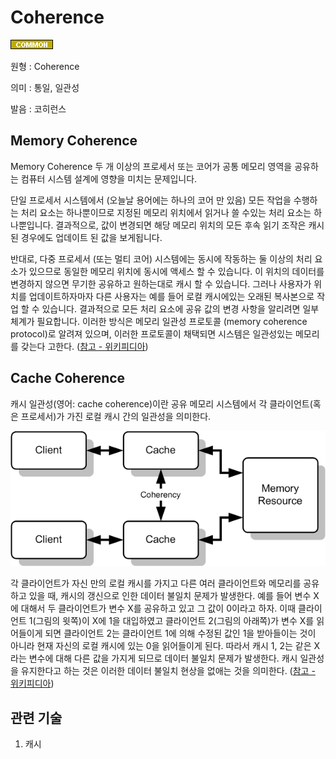 <d-title>

# Coherence

</d-title>

<d-label>

<d-inner>

![Common](../2TAT1C/Label_Common.png)

</d-inner>

</d-label>

<d-origin>

원형 : Coherence

</d-origin>

<d-mean>

의미  : 통일, 일관성

</d-mean>

<d-pronunciation>

발음 : 코히런스

</d-pronunciation>

<d-content>

## Memory Coherence
Memory Coherence 두 개 이상의 프로세서 또는 코어가 공통 메모리 영역을 공유하는 컴퓨터 시스템 설계에 영향을 미치는 문제입니다. 

단일 프로세서 시스템에서 (오늘날 용어에는 하나의 코어 만 있음) 모든 작업을 수행하는 처리 요소는 하나뿐이므로 지정된 메모리 위치에서 읽거나 쓸 수있는 처리 요소는 하나뿐입니다. 결과적으로, 값이 변경되면 해당 메모리 위치의 모든 후속 읽기 조작은 캐시 된 경우에도 업데이트 된 값을 보게됩니다.

반대로, 다중 프로세서 (또는 멀티 코어) 시스템에는 동시에 작동하는 둘 이상의 처리 요소가 있으므로 동일한 메모리 위치에 동시에 액세스 할 수 있습니다. 이 위치의 데이터를 변경하지 않으면 무기한 공유하고 원하는대로 캐시 할 수 있습니다. 그러나 사용자가 위치를 업데이트하자마자 다른 사용자는 예를 들어 로컬 캐시에있는 오래된 복사본으로 작업 할 수 있습니다. 결과적으로 모든 처리 요소에 공유 값의 변경 사항을 알리려면 일부 체계가 필요합니다. 이러한 방식은 메모리 일관성 프로토콜 (memory coherence protocol)로 알려져 있으며, 이러한 프로토콜이 채택되면 시스템은 일관성있는 메모리를 갖는다 고한다.
([참고 - 위키피디아](https://en.wikipedia.org/wiki/Memory_coherence))

## Cache Coherence
캐시 일관성(영어: cache coherence)이란 공유 메모리 시스템에서 각 클라이언트(혹은 프로세서)가 가진 로컬 캐시 간의 일관성을 의미한다.

![일관성](../2TAT1C/Coherence_1.png)

각 클라이언트가 자신 만의 로컬 캐시를 가지고 다른 여러 클라이언트와 메모리를 공유하고 있을 때, 캐시의 갱신으로 인한 데이터 불일치 문제가 발생한다. 예를 들어 변수 X에 대해서 두 클라이언트가 변수 X를 공유하고 있고 그 값이 0이라고 하자. 이때 클라이언트 1(그림의 윗쪽)이 X에 1을 대입하였고 클라이언트 2(그림의 아래쪽)가 변수 X를 읽어들이게 되면 클라이언트 2는 클라이언트 1에 의해 수정된 값인 1을 받아들이는 것이 아니라 현재 자신의 로컬 캐시에 있는 0을 읽어들이게 된다. 따라서 캐시 1, 2는 같은 X라는 변수에 대해 다른 값을 가지게 되므로 데이터 불일치 문제가 발생한다. 캐시 일관성을 유지한다고 하는 것은 이러한 데이터 불일치 현상을 없애는 것을 의미한다.
([참고 - 위키피디아](https://ko.wikipedia.org/wiki/%EC%BA%90%EC%8B%9C_%EC%9D%BC%EA%B4%80%EC%84%B1))

</d-content>

<d-relation>

## 관련 기술
<d-inner>

1. 캐시 

</d-inner>

</d-relation>


